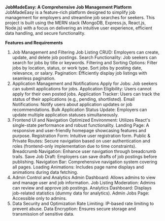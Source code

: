 **JobMadeEasy: A Comprehensive Job Management Platform**
JobMadeEasy is a feature-rich platform designed to simplify job management for employers and streamline job searches for seekers. This project is built using the MERN stack (MongoDB, Express.js, React.js, Node.js) with a focus on delivering an intuitive user experience, efficient data handling, and secure functionality.

**Features and Requirements**
1. Job Management and Filtering
Job Listing CRUD: Employers can create, update, and delete job postings.
Search Functionality: Job seekers can search for jobs by title or keywords.
Filtering and Sorting Options:
Filter jobs by location, status, or work type.
Sort jobs by posting date, relevance, or salary.
Pagination: Efficiently display job listings with seamless pagination.
2. Application Management and Notifications
Apply for Jobs: Job seekers can submit applications for jobs.
Application Eligibility: Users cannot apply for their own posted jobs.
Application Tracker: Users can track the status of their applications (e.g., pending, shortlisted).
Email Notifications: Notify users about application updates or job recommendations.
Bulk Application Status Update: Employers can update multiple application statuses simultaneously.
3. Frontend UI and Navigation
Optimized Environment: Utilizes React's single-state performance and robust functionality.
Landing Page: A responsive and user-friendly homepage showcasing features and purpose.
Registration Form: Intuitive user registration form.
Public & Private Routes: Secure navigation based on user authentication and roles (frontend-only implementation due to time constraints).
Breadcrumb Navigation: Enhance user navigation through breadcrumb trails.
Save Job Draft: Employers can save drafts of job postings before publishing.
Navigation Bar: Comprehensive navigation system covering all pages.
Loading Animations: Includes page name displays and animations during data fetching.
4. Admin Control and Analytics
Admin Dashboard: Allows admins to view and manage user and job information.
Job Listing Moderation: Admins can review and approve job postings.
Analytics Dashboard: Displays job-related statistics (dummy data for analytics).
Admin Jobs Page: Accessible only to admins.
5. Data Security and Optimization
Rate Limiting: IP-based rate limiting to prevent abuse.
Data Encryption: Ensures secure storage and transmission of sensitive data.


